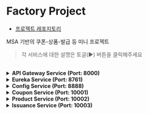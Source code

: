 # Factory Project
- [프로젝트 레포지토리](https://github.com/orgs/factory-msa/repositories)


MSA 기반의 쿠폰-상품-발급 등 미니 프로젝트
> 각 서비스에 대한 설명은 토글(▶︎) 버튼을 클릭해주세요

<br>

<details>
  <summary><b>API Gateway Service (Port: 8000)</b></summary>

  - [레포지토리](https://github.com/factory-msa/factory-api-gateway)
  
### Gateway
- 클라이언트와 서비스 사이에 위치한 Proxy 역할의 API Gateway
- 클라이언트는 각 서비스의 엔드포인트 대신 API Gateway 로 Call -> Gateway 는 설정값에 따라 각 서비스를 호출하고, 응답을 클라이언트에 전달하는 역할
- Spring Cloud Gateway 의 구성은 크게 `Route`, `Predicate`, `Filter` 로 구성

### Factory Gateway 서비스는 다음과 같은 역할을 담당
- `GlobalTransactionId`
  - 각 서비스의 추적, 로깅 등에 사용될 `글로벌 트랜잭션 ID` 를 생성하고, `HTTP Header` 에 설정
- `Request Logging`
  - 모든 클라이언트의 요청 데이터를 DB 에 저장
- TODO: `Authentication & Authorization`
- TODO: `Circuit Breaker`

### Gateway Glossary
![image](https://github.com/JuHyun419/study/assets/50076031/5b21f55f-5789-4ae4-8741-f9f930a86c21)

#### Route
- 서비스의 고유 id, 요청 url, Predicates, Filter 로 구성
- 요청 uri 의 조건이 predicates 와 일치하는지 확인 후 요청 경로 매칭
#### Predicate
- API Gateway 로 들어온 클라이언트의 요청이 조건을 만족하는지 검증
#### Filter
- API Gateway 로 들어온 클라이언트의 요청에 Filter 를 적용하여 선처리 및 후처리를 적용

### docs
https://docs.spring.io/spring-cloud-gateway/docs/current/reference/html/
</details>


<details>
  <summary><b>Eureka Service (Port: 8761)</b></summary>
  
  - [레포지토리](https://github.com/factory-msa/factory-eureka)

### Eureka
- MSA 구축 시 사용되는 `서비스 디스커버리(Service Discovery)` 및 `레지스트리 서버`
- Service Discovery: Client 가 서비스를 호출할 때 필요한 서비스의 정보(IP, Port)들을 저장 및 관리하는 개념

### localhost:8761
![image](https://github.com/factory-msa/factory-coupon/assets/50076031/b3afc8c9-2683-4057-8dfe-b576faf8398f)

![image](https://github.com/JuHyun419/factory-eureka/assets/50076031/552dd86b-f6b9-429a-b06e-3b569a3ac11c)
- https://www.nginx.com/blog/service-discovery-in-a-microservices-architecture/

### docs
- https://docs.spring.io/spring-cloud-netflix/docs/current/reference/html/#service-discovery-eureka-clients

</details>


<details>
  <summary><b>Config Service (Port: 8888)</b></summary>
  
  - [레포지토리](https://github.com/factory-msa/factory-config)


### Config
- 분산 시스템에서 외부 설정 정보를 여러 서버 및 클라이언트에게 제공하는 서비스
- Config Server 는 외부에 제공하는 모든 환경에 대한 정보들을 관리하는 중앙 서버

![img.png](https://github.com/factory-msa/factory-config/blob/main/img.png)

![img_1.png](https://github.com/factory-msa/factory-config/blob/main/img_1.png)

![img_2.png](https://github.com/factory-msa/factory-config/blob/main/img_2.png)

<br>

![image](https://github.com/factory-msa/factory-config/assets/50076031/13217369-6587-4e66-a7f9-645f12d501a9)
- https://mangkyu.tistory.com/253

### docs
- https://docs.spring.io/spring-cloud-config/docs/current/reference/html/

</details>


<details>
  <summary><b>Coupon Service (Port: 10001)</b></summary>
  
  - [레포지토리](https://github.com/factory-msa/factory-coupon)
</details>


<details>
  <summary><b>Product Service (Port: 10002)</b></summary>
  
  - [레포지토리](https://github.com/factory-msa/factory-product)
</details>


<details>
  <summary><b>Issuance Service (Port: 10003)</b></summary>
  
  - [레포지토리](https://github.com/factory-msa/factory-issuance)
</details>


